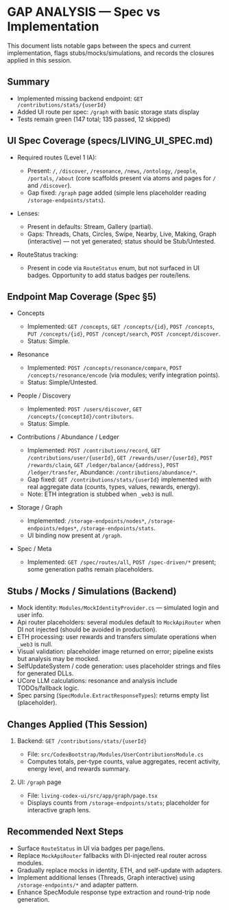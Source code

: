 # GAP ANALYSIS — Spec vs Implementation

This document lists notable gaps between the specs and current implementation, flags stubs/mocks/simulations, and records the closures applied in this session.

## Summary
- Implemented missing backend endpoint: `GET /contributions/stats/{userId}`
- Added UI route per spec: `/graph` with basic storage stats display
- Tests remain green (147 total; 135 passed, 12 skipped)

## UI Spec Coverage (specs/LIVING_UI_SPEC.md)
- Required routes (Level 1 IA):
  - Present: `/`, `/discover`, `/resonance`, `/news`, `/ontology`, `/people`, `/portals`, `/about` (core scaffolds present via atoms and pages for `/` and `/discover`).
  - Gap fixed: `/graph` page added (simple lens placeholder reading `/storage-endpoints/stats`).

- Lenses:
  - Present in defaults: Stream, Gallery (partial).
  - Gaps: Threads, Chats, Circles, Swipe, Nearby, Live, Making, Graph (interactive) — not yet generated; status should be Stub/Untested.

- RouteStatus tracking:
  - Present in code via `RouteStatus` enum, but not surfaced in UI badges. Opportunity to add status badges per route/lens.

## Endpoint Map Coverage (Spec §5)
- Concepts
  - Implemented: `GET /concepts`, `GET /concepts/{id}`, `POST /concepts`, `PUT /concepts/{id}`, `POST /concept/search`, `POST /concept/discover`.
  - Status: Simple.

- Resonance
  - Implemented: `POST /concepts/resonance/compare`, `POST /concepts/resonance/encode` (via modules; verify integration points).
  - Status: Simple/Untested.

- People / Discovery
  - Implemented: `POST /users/discover`, `GET /concepts/{conceptId}/contributors`.
  - Status: Simple.

- Contributions / Abundance / Ledger
  - Implemented: `POST /contributions/record`, `GET /contributions/user/{userId}`, `GET /rewards/user/{userId}`, `POST /rewards/claim`, `GET /ledger/balance/{address}`, `POST /ledger/transfer`, Abundance: `/contributions/abundance/*`.
  - Gap fixed: `GET /contributions/stats/{userId}` implemented with real aggregate data (counts, types, values, rewards, energy).
  - Note: ETH integration is stubbed when `_web3` is null.

- Storage / Graph
  - Implemented: `/storage-endpoints/nodes*`, `/storage-endpoints/edges*`, `/storage-endpoints/stats`.
  - UI binding now present at `/graph`.

- Spec / Meta
  - Implemented: `GET /spec/routes/all`, `POST /spec-driven/*` present; some generation paths remain placeholders.

## Stubs / Mocks / Simulations (Backend)
- Mock identity: `Modules/MockIdentityProvider.cs` — simulated login and user info.
- Api router placeholders: several modules default to `MockApiRouter` when DI not injected (should be avoided in production).
- ETH processing: user rewards and transfers simulate operations when `_web3` is null.
- Visual validation: placeholder image returned on error; pipeline exists but analysis may be mocked.
- SelfUpdateSystem / code generation: uses placeholder strings and files for generated DLLs.
- UCore LLM calculations: resonance and analysis include TODOs/fallback logic.
- Spec parsing (`SpecModule.ExtractResponseTypes`): returns empty list (placeholder).

## Changes Applied (This Session)
1) Backend: `GET /contributions/stats/{userId}`
   - File: `src/CodexBootstrap/Modules/UserContributionsModule.cs`
   - Computes totals, per-type counts, value aggregates, recent activity, energy level, and rewards summary.

2) UI: `/graph` page
   - File: `living-codex-ui/src/app/graph/page.tsx`
   - Displays counts from `/storage-endpoints/stats`; placeholder for interactive graph lens.

## Recommended Next Steps
- Surface `RouteStatus` in UI via badges per page/lens.
- Replace `MockApiRouter` fallbacks with DI-injected real router across modules.
- Gradually replace mocks in identity, ETH, and self-update with adapters.
- Implement additional lenses (Threads, Graph interactive) using `/storage-endpoints/*` and adapter pattern.
- Enhance SpecModule response type extraction and round-trip node generation.


